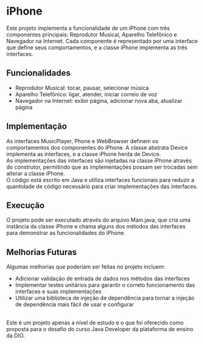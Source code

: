 # iPhone
Este projeto implementa a funcionalidade de um iPhone com três componentes principais: Reprodutor Musical, 
Aparelho Telefônico e Navegador na Internet. Cada componente é representado por uma interface que define seus comportamentos, 
e a classe iPhone implementa as três interfaces.

<h2>Funcionalidades</h2>
<ul>
<li>Reprodutor Musical: tocar, pausar, selecionar música</li>
<li>Aparelho Telefônico: ligar, atender, iniciar correio de voz</li>
<li>Navegador na Internet: exibir página, adicionar nova aba, atualizar página</li>
</ul>

<h2>Implementação</h2>
As interfaces MusicPlayer, Phone e WebBrowser definem os comportamentos dos componentes do iPhone. A classe abstrata Device implementa as interfaces, 
e a classe iPhone herda de Device.
<br>
As implementações das interfaces são injetadas na classe iPhone através do construtor, permitindo que as implementações possam ser trocadas sem alterar a classe iPhone.
<br>
O código está escrito em Java e utiliza interfaces funcionais para reduzir a quantidade de código necessário para criar implementações das interfaces.

<h2>Execução</h2>
O projeto pode ser executado através do arquivo Main.java, 
que cria uma instância da classe iPhone e chama alguns dos métodos das interfaces para demonstrar as funcionalidades do iPhone.

<h2>Melhorias Futuras</h2>
Algumas melhorias que poderiam ser feitas no projeto incluem:
<ul>
<li>Adicionar validação de entrada de dados nos métodos das interfaces</li>
<li>Implementar testes unitários para garantir o correto funcionamento das interfaces e suas implementações</li>
<li>Utilizar uma biblioteca de injeção de dependência para tornar a injeção de dependência mais fácil de usar e configurar</li>
</ul>
<br>
Este é um projeto apenas a nível de estudo e o que foi oferecido como proposta para o desafio do curso Java Developer da plataforma de ensino da DIO.
